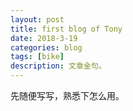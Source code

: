 ```yaml
---
layout: post
title: first blog of Tony
date: 2018-3-19
categories: blog
tags: [bike]
description: 文章金句。
---
```

先随便写写，熟悉下怎么用。
